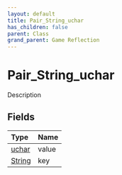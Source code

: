 ```yaml
---
layout: default
title: Pair_String_uchar
has_children: false
parent: Class
grand_parent: Game Reflection
---
```

# Pair_String_uchar
Description 

## Fields

| Type | Name |
|:-------------|:--------------|
| [uchar](/docs/game-reflection/enums/uchar) | value |
| [String](/docs/game-reflection/components/string) | key |

